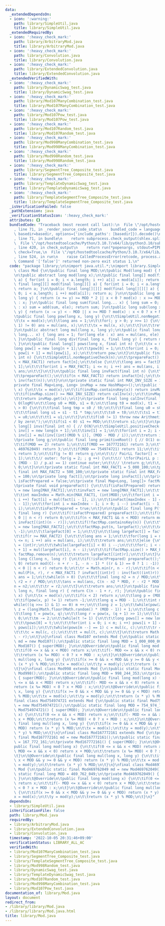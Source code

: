 ```yaml
---
data:
  _extendedDependsOn:
  - icon: ':warning:'
    path: library/SimpleUtil.java
    title: library/SimpleUtil.java
  _extendedRequiredBy:
  - icon: ':heavy_check_mark:'
    path: library/ArbitraryMod.java
    title: library/ArbitraryMod.java
  - icon: ':heavy_check_mark:'
    path: library/Convolution.java
    title: library/Convolution.java
  - icon: ':heavy_check_mark:'
    path: library/ExtendedConvolution.java
    title: library/ExtendedConvolution.java
  _extendedVerifiedWith:
  - icon: ':heavy_check_mark:'
    path: library/DynamicSwag_test.java
    title: library/DynamicSwag_test.java
  - icon: ':heavy_check_mark:'
    path: library/Mod107ManyCombination_test.java
    title: library/Mod107ManyCombination_test.java
  - icon: ':heavy_check_mark:'
    path: library/Mod107Pow_test.java
    title: library/Mod107Pow_test.java
  - icon: ':heavy_check_mark:'
    path: library/Mod107Random_test.java
    title: library/Mod107Random_test.java
  - icon: ':heavy_check_mark:'
    path: library/Mod998ManyCombination_test.java
    title: library/Mod998ManyCombination_test.java
  - icon: ':heavy_check_mark:'
    path: library/Mod998Random_test.java
    title: library/Mod998Random_test.java
  - icon: ':heavy_check_mark:'
    path: library/SegmentTree_Composite_test.java
    title: library/SegmentTree_Composite_test.java
  - icon: ':heavy_check_mark:'
    path: library/TemplateDynamicSwag_test.java
    title: library/TemplateDynamicSwag_test.java
  - icon: ':heavy_check_mark:'
    path: library/TemplateSegmentTree_Composite_test.java
    title: library/TemplateSegmentTree_Composite_test.java
  _isVerificationFailed: false
  _pathExtension: java
  _verificationStatusIcon: ':heavy_check_mark:'
  attributes: {}
  bundledCode: "Traceback (most recent call last):\n  File \"/opt/hostedtoolcache/Python/3.10.7/x64/lib/python3.10/site-packages/onlinejudge_verify/documentation/build.py\"\
    , line 71, in _render_source_code_stat\n    bundled_code = language.bundle(stat.path,\
    \ basedir=basedir, options={'include_paths': [basedir]}).decode()\n  File \"/opt/hostedtoolcache/Python/3.10.7/x64/lib/python3.10/site-packages/onlinejudge_verify/languages/user_defined.py\"\
    , line 71, in bundle\n    return subprocess.check_output(shlex.split(command))\n\
    \  File \"/opt/hostedtoolcache/Python/3.10.7/x64/lib/python3.10/subprocess.py\"\
    , line 420, in check_output\n    return run(*popenargs, stdout=PIPE, timeout=timeout,\
    \ check=True,\n  File \"/opt/hostedtoolcache/Python/3.10.7/x64/lib/python3.10/subprocess.py\"\
    , line 524, in run\n    raise CalledProcessError(retcode, process.args,\nsubprocess.CalledProcessError:\
    \ Command '['false']' returned non-zero exit status 1.\n"
  code: "package library;\n\nimport java.util.*;\nimport library.SimpleUtil;\n\nabstract\
    \ class Mod {\n\tpublic final long MOD;\n\tpublic Mod(long mod) { MOD = mod; }\n\
    \n\tpublic abstract long mod(long x);\n\tpublic final long[] mod(final long[]\
    \ a) { for(int i = 0; i < a.length; i ++) a[i] = mod(a[i]); return a; }\n\tpublic\
    \ final long[][] mod(final long[][] a) { for(int i = 0; i < a.length; i ++) mod(a[i]);\
    \ return a; }\n\tpublic final long[][][] mod(final long[][][] a) { for(int i =\
    \ 0; i < a.length; i ++) mod(a[i]); return a; }\n\n\tpublic long add(long x, final\
    \ long y) { return (x += y) >= MOD * 2 || x < 0 ? mod(x) : x >= MOD ? x - MOD\
    \ : x; }\n\tpublic final long sum(final long... x) { long sum = 0; for(long ele\
    \ : x) sum = add(sum, ele); return sum; }\n\tpublic long sub(long x, final long\
    \ y) { return (x -= y) < - MOD || x >= MOD ? mod(x) : x < 0 ? x + MOD : x; }\n\
    \tpublic final long pow(long x, long y) {\n\t\tSimpleUtil.nonNegativeCheck(y);\n\
    \t\tx = mod(x);\n\t\tlong ans = 1;\n\t\tfor(; y > 0; y >>= 1) {\n\t\t\tif((y &\
    \ 1) != 0) ans = mul(ans, x);\n\t\t\tx = mul(x, x);\n\t\t}\n\t\treturn ans;\n\t\
    }\n\tpublic abstract long mul(long x, long y);\n\tpublic final long mul(final\
    \ long... x) { long ans = 1; for(long ele : x) ans = mul(ans, ele); return ans;\
    \ }\n\tpublic final long div(final long x, final long y) { return mul(x, inv(y));\
    \ }\n\n\tpublic final long[] pows(long x, final int n) {\n\t\tx = mod(x);\n\t\t\
    long pow[] = new long[n + 1];\n\t\tpow[0] = 1;\n\t\tfor(int i = 0; i < n; i ++)\
    \ pow[i + 1] = mul(pow[i], x);\n\t\treturn pow;\n\t}\n\tpublic final long fact(final\
    \ int n) {\n\t\tSimpleUtil.nonNegativeCheck(n);\n\t\tprepareFact();\n\t\tif(n\
    \ < MAX_FACT1) return fact[n];\n\t\telse {\n\t\t\tlong ans = fact[MAX_FACT1 -\
    \ 1];\n\t\t\tfor(int i = MAX_FACT1; i <= n; i ++) ans = mul(ans, i);\n\t\t\treturn\
    \ ans;\n\t\t}\n\t}\n\tpublic final long invFact(final int n) {\n\t\tSimpleUtil.nonNegativeCheck(n);\n\
    \t\tprepareFact();\n\t\tif(n < MAX_FACT1) return invFact[n];\n\t\telse return\
    \ inv(fact(n));\n\t}\n\n\tprivate static final int MAX_INV_SIZE = 100_100;\n\t\
    private final Map<Long, Long> invMap = new HashMap<>();\n\tpublic final long inv(long\
    \ x) {\n\t\tx = mod(x);\n\t\tif(invMap.containsKey(x)) return invMap.get(x);\n\
    \t\tif(invMap.size() >= MAX_INV_SIZE) return calInv(x);\n\t\tinvMap.put(x, calInv(x));\n\
    \t\treturn invMap.get(x);\n\t}\n\tprivate final long calInv(final long x) { //\
    \ O(logM)\n\t\tlong s0 = MOD, s1 = 0;\n\t\tlong t0 = mod(x), t1 = 1;\n\t\twhile(t0\
    \ > 0) {\n\t\t\tfinal long tmp = s0 / t0;\n\t\t\tfinal long u0 = s0 - t0 * tmp;\n\
    \t\t\tfinal long u1 = s1 - t1 * tmp;\n\t\t\ts0 = t0;\n\t\t\ts1 = t1;\n\t\t\tt0\
    \ = u0;\n\t\t\tt1 = u1;\n\t\t}\n\t\tif(s0 != 1) throw new ArithmeticException(\"\
    / by zero\");\n\t\tif(s1 < 0) s1 += MOD;\n\t\treturn s1;\n\t}\n\tpublic final\
    \ long[] invs(final int n) { // O(N)\n\t\tSimpleUtil.positiveCheck(n);\n\t\tlong\
    \ inv[] = new long[n + 1];\n\t\tinv[1] = 1;\n\t\tfor(int i = 2; i <= n; i ++)\
    \ inv[i] = mul(inv[(int)(MOD % i)], (MOD - MOD / i));\n\t\treturn inv;\n\t}\n\n\
    \tprivate long g;\n\tpublic final long primitiveRoot() { // O(1) or O(M^(1/2))\n\
    \t\tif(MOD == 2) return 1;\n\t\tif(MOD == 167772161) return 3;\n\t\tif(MOD ==\
    \ 469762049) return 3;\n\t\tif(MOD == 754974721) return 11;\n\t\tif(MOD == 998244353)\
    \ return 3;\n\t\tif(g != 0) return g;\n\n\t\t// PairLL factor[] = factor(MOD -\
    \ 1);\n\t\t// outer: for(g = 2; ; g ++) {\n\t\t// \tfor(PairLL p : factor) if(pow(g,\
    \ (MOD - 1) / p.a) == 1) continue outer;\n\t\t// \treturn g;\n\t\t// }\n\t\treturn\
    \ 0;\n\t}\n\n\tprivate static final int MAX_FACT1 = 5_000_100;\n\tprivate static\
    \ final int MAX_FACT2 = 500_100;\n\tprivate static final int MAX_FACT_MAP_SIZE\
    \ = 100;\n\tprivate long fact[];\n\tprivate long invFact[];\n\tprivate boolean\
    \ isFactPrepared = false;\n\tprivate final Map<Long, long[]> factMap = new HashMap<>();\n\
    \tprivate final void prepareFact() {\n\t\tif(isFactPrepared) return;\n\t\tfact\
    \ = new long[MAX_FACT1];\n\t\tinvFact = new long[MAX_FACT1];\n\t\tfact[0] = 1;\n\
    \t\tint maxIndex = Math.min(MAX_FACT1, (int)MOD);\n\t\tfor(int i = 1; i < maxIndex;\
    \ i ++) fact[i] = mul(fact[i - 1], i);\n\t\tinvFact[maxIndex - 1] = inv(fact[maxIndex\
    \ - 1]);\n\t\tfor(int i = maxIndex - 1; i > 0; i --) invFact[i - 1] = mul(invFact[i],\
    \ i);\n\n\t\tisFactPrepared = true;\n\t}\n\n\tpublic final long P(final long n,\
    \ final long r) {\n\t\tif(!isFactPrepared) prepareFact();\n\t\tif(n < 0 || r <\
    \ 0 || n < r) return 0;\n\t\tif(n < MAX_FACT1 && n < MOD) return mul(fact[(int)n],\
    \ invFact[(int)(n - r)]);\n\t\tif(!factMap.containsKey(n)) {\n\t\t\tlong largeFact[]\
    \ = new long[MAX_FACT2];\n\t\t\tfactMap.put(n, largeFact);\n\t\t\tArrays.fill(largeFact,\
    \ -1);\n\t\t\tlargeFact[0] = 1;\n\t\t}\n\t\tlong largeFact[] = factMap.get(n);\n\
    \t\tif(r >= MAX_FACT2) {\n\t\t\tlong ans = 1;\n\t\t\tfor(long i = n - r + 1; i\
    \ <= n; i ++) ans = mul(ans, i);\n\t\t\treturn ans;\n\t\t}else {\n\t\t\tint i\
    \ = (int)r;\n\t\t\twhile(largeFact[i] < 0) i --;\n\t\t\tfor(; i < r; i ++) largeFact[i\
    \ + 1] = mul(largeFact[i], n - i);\n\t\t\tif(factMap.size() > MAX_FACT_MAP_SIZE)\
    \ factMap.remove(n);\n\t\t\treturn largeFact[(int)r];\n\t\t}\n\t}\n\tpublic final\
    \ long C(long n, long r) {\n\t\tif(!isFactPrepared) prepareFact();\n\t\tif(n <\
    \ 0) return mod(C(- n + r - 1, - n - 1) * ((r & 1) == 0 ? 1 : -1));\n\t\tif(r\
    \ < 0 || n < r) return 0;\n\t\tr = Math.min(r, n - r);\n\t\tif(n < MOD) return\
    \ mul(P(n, r), r < MAX_FACT1 ? invFact[(int)r] : inv(fact((int)r)));\n\n\t\tlong\
    \ ans = 1;\n\t\twhile(n > 0) {\n\t\t\tfinal long n2 = n / MOD;\n\t\t\tfinal long\
    \ r2 = r / MOD;\n\t\t\tans = mul(ans, C(n - n2 * MOD, r - r2 * MOD));\n\t\t\t\
    n = n2;\n\t\t\tr = r2;\n\t\t}\n\t\treturn ans;\n\t}\n\tpublic final long H(final\
    \ long n, final long r) { return C(n - 1 + r, r); }\n\n\tpublic final long sqrt(long\
    \ x) {\n\t\tx = mod(x);\n\t\tif(x < 2) return x;\n\t\tlong p = (MOD - 1) >> 1;\n\
    \t\tif(pow(x, p) != 1) return -1;\n\t\tlong q = MOD - 1;\n\t\tint m = 1;\n\t\t\
    while(((q >>= 1) & 1) == 0) m ++;\n\t\tlong z = 1;\n\t\twhile(pow(z, p) == 1)\
    \ z = (long)Math.floor(Math.random() * (MOD - 1)) + 1;\n\t\tlong c = pow(z, q);\n\
    \t\tlong t = pow(x, q);\n\t\tlong r = pow(x, (q + 1) >> 1);\n\t\tif(t == 0) return\
    \ 0;\n\t\tm -= 2;\n\t\twhile(t != 1) {\n\t\t\tlong pows[] = new long[m + 1];\n\
    \t\t\tpows[0] = t;\n\t\t\tfor(int i = 0; i < m; i ++) pows[i + 1] = mul(pows[i],\
    \ pows[i]);\n\t\t\twhile(pows[m --] == 1) c = mul(c, c);\n\t\t\tr = mul(r, c);\n\
    \t\t\tc = mul(c, c);\n\t\t\tt = mul(t, c);\n\t\t}\n\t\treturn Math.min(r, MOD\
    \ - r);\n\t}\n}\nfinal class Mod107 extends Mod {\n\tpublic static final Mod107\
    \ md = new Mod107();\n\tpublic static final long MOD = 1_000_000_007;\n\tprivate\
    \ Mod107() { super(MOD); }\n\n\t@Override\n\tpublic final long mod(long x) {\n\
    \t\tif(0 <= x && x < MOD) return x;\n\t\tif(- MOD <= x && x < 0) return x + MOD;\n\
    \t\treturn (x %= MOD) < 0 ? x + MOD : x;\n\t}\n\t@Override\n\tpublic final long\
    \ mul(long x, long y) {\n\t\tif(x >= 0 && x < MOD && y >= 0 && y < MOD) return\
    \ (x * y) % MOD;\n\t\tx = mod(x);\n\t\ty = mod(y);\n\t\treturn (x * y) % MOD;\n\
    \t}\n}\nfinal class Mod998 extends Mod {\n\tpublic static final Mod998 md = new\
    \ Mod998();\n\tpublic static final long MOD = 998_244_353;\n\tprivate Mod998()\
    \ { super(MOD); }\n\n\t@Override\n\tpublic final long mod(long x) {\n\t\tif(0\
    \ <= x && x < MOD) return x;\n\t\tif(- MOD <= x && x < 0) return x + MOD;\n\t\t\
    return (x %= MOD) < 0 ? x + MOD : x;\n\t}\n\t@Override\n\tpublic final long mul(long\
    \ x, long y) {\n\t\tif(x >= 0 && x < MOD && y >= 0 && y < MOD) return (x * y)\
    \ % MOD;\n\t\tx = mod(x);\n\t\ty = mod(y);\n\t\treturn (x * y) % MOD;\n\t}\n}\n\
    final class Mod754974721 extends Mod {\n\tpublic static final Mod754974721 md\
    \ = new Mod754974721();\n\tpublic static final long MOD = 754_974_721;\n\tprivate\
    \ Mod754974721() { super(MOD); }\n\n\t@Override\n\tpublic final long mod(long\
    \ x) {\n\t\tif(0 <= x && x < MOD) return x;\n\t\tif(- MOD <= x && x < 0) return\
    \ x + MOD;\n\t\treturn (x %= MOD) < 0 ? x + MOD : x;\n\t}\n\t@Override\n\tpublic\
    \ final long mul(long x, long y) {\n\t\tif(x >= 0 && x < MOD && y >= 0 && y <\
    \ MOD) return (x * y) % MOD;\n\t\tx = mod(x);\n\t\ty = mod(y);\n\t\treturn (x\
    \ * y) % MOD;\n\t}\n}\nfinal class Mod167772161 extends Mod {\n\tpublic static\
    \ final Mod167772161 md = new Mod167772161();\n\tpublic static final long MOD\
    \ = 167_772_161;\n\tprivate Mod167772161() { super(MOD); }\n\n\t@Override\n\t\
    public final long mod(long x) {\n\t\tif(0 <= x && x < MOD) return x;\n\t\tif(-\
    \ MOD <= x && x < 0) return x + MOD;\n\t\treturn (x %= MOD) < 0 ? x + MOD : x;\n\
    \t}\n\t@Override\n\tpublic final long mul(long x, long y) {\n\t\tif(x >= 0 &&\
    \ x < MOD && y >= 0 && y < MOD) return (x * y) % MOD;\n\t\tx = mod(x);\n\t\ty\
    \ = mod(y);\n\t\treturn (x * y) % MOD;\n\t}\n}\nfinal class Mod469762049 extends\
    \ Mod {\n\tpublic static final Mod469762049 md = new Mod469762049();\n\tpublic\
    \ static final long MOD = 469_762_049;\n\tprivate Mod469762049() { super(MOD);\
    \ }\n\n\t@Override\n\tpublic final long mod(long x) {\n\t\tif(0 <= x && x < MOD)\
    \ return x;\n\t\tif(- MOD <= x && x < 0) return x + MOD;\n\t\treturn (x %= MOD)\
    \ < 0 ? x + MOD : x;\n\t}\n\t@Override\n\tpublic final long mul(long x, long y)\
    \ {\n\t\tif(x >= 0 && x < MOD && y >= 0 && y < MOD) return (x * y) % MOD;\n\t\t\
    x = mod(x);\n\t\ty = mod(y);\n\t\treturn (x * y) % MOD;\n\t}\n}"
  dependsOn:
  - library/SimpleUtil.java
  isVerificationFile: false
  path: library/Mod.java
  requiredBy:
  - library/ArbitraryMod.java
  - library/ExtendedConvolution.java
  - library/Convolution.java
  timestamp: '2022-10-05 20:31:46+09:00'
  verificationStatus: LIBRARY_ALL_AC
  verifiedWith:
  - library/Mod107ManyCombination_test.java
  - library/SegmentTree_Composite_test.java
  - library/TemplateSegmentTree_Composite_test.java
  - library/Mod998Random_test.java
  - library/DynamicSwag_test.java
  - library/TemplateDynamicSwag_test.java
  - library/Mod107Random_test.java
  - library/Mod998ManyCombination_test.java
  - library/Mod107Pow_test.java
documentation_of: library/Mod.java
layout: document
redirect_from:
- /library/library/Mod.java
- /library/library/Mod.java.html
title: library/Mod.java
---
```

